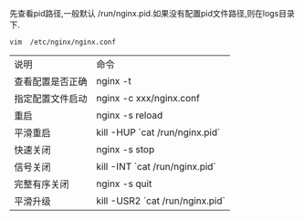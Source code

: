 先查看pid路径,一般默认 /run/nginx.pid.如果没有配置pid文件路径,则在logs目录下.
<pre><code>vim  /etc/nginx/nginx.conf</code></pre>
<table>
    <tr>
        <td>说明</td>
        <td>命令</td>
    </tr>
    <tr>
        <td>查看配置是否正确</td>
        <td>nginx -t</td>
    </tr>
    <tr>
        <td>指定配置文件启动</td>
        <td>nginx -c xxx/nginx.conf </td>
    </tr>
    <tr>
        <td>重启</td>
        <td>nginx -s reload </td>
    </tr>
    <tr>
        <td>平滑重启</td>
        <td>kill -HUP `cat /run/nginx.pid`</td>
    </tr>
    <tr>
        <td>快速关闭</td>
        <td>nginx -s stop</td>
    </tr>
    <tr>
        <td>信号关闭</td>
        <td>kill -INT `cat /run/nginx.pid`</td>
    </tr>
    <tr>
        <td>完整有序关闭</td>
        <td>nginx -s quit </td>
    </tr>
    <tr>
        <td>平滑升级</td>
        <td>kill -USR2  `cat /run/nginx.pid`</td>
    </tr>
</table>




